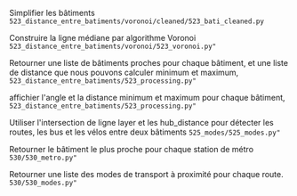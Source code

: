Simplifier les bâtiments
``
523_distance_entre_batiments/voronoi/cleaned/523_bati_cleaned.py
``

Construire la ligne médiane par algorithme Voronoi
``
523_distance_entre_batiments/voronoi/523_voronoi.py"
``

Retourner une liste de bâtiments proches pour chaque bâtiment,
et une liste de distance que nous pouvons calculer minimum et maximum,
``
523_distance_entre_batiments/523_processing.py"
``

affichier l'angle et la distance minimum et maximum pour chaque bâtiment,
``
523_distance_entre_batiments/523_processing.py"
``

Utiliser l'intersection de ligne layer  et les hub_distance
pour détecter les routes, les bus et les vélos entre deux bâtiments
``
525_modes/525_modes.py"
``

Retourner le bâtiment le plus proche pour chaque station de métro 
``
530/530_metro.py"
``

Retourner une liste des modes de transport à proximité pour chaque route.
``
530/530_modes.py"
``
